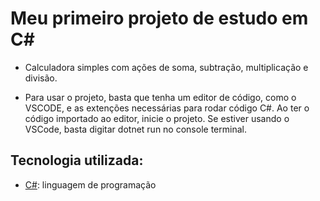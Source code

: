 # Meu primeiro projeto de estudo em C#

* Calculadora simples com ações de soma, subtração, multiplicação e divisão.

* Para usar o projeto, basta que tenha um editor de código, como o VSCODE, e as extenções necessárias para rodar código C#. Ao ter o código importado ao editor, inicie o projeto. Se estiver usando o VSCode, basta digitar dotnet run no console terminal.

## Tecnologia utilizada:

* [C#](https://docs.microsoft.com/pt-br/dotnet/csharp/): linguagem de programação
